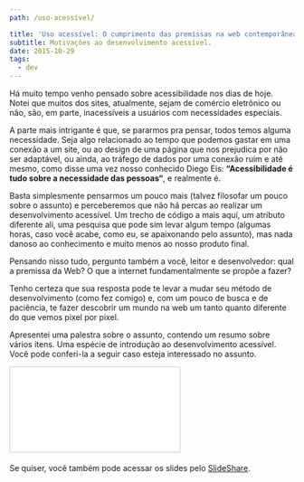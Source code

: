 ```yaml
---
path: /uso-acessivel/

title: 'Uso acessível: O cumprimento das premissas na web contemporânea'
subtitle: Motivações ao desenvolvimento acessível.
date: 2015-10-29
tags:
  - dev
---
```


Há muito tempo venho pensado sobre acessibilidade nos dias de hoje. Notei que muitos dos sites, atualmente, sejam de comércio eletrônico ou não, são, em parte, inacessíveis a usuários com necessidades especiais.

A parte mais intrigante é que, se pararmos pra pensar, todos temos alguma necessidade. Seja algo relacionado ao tempo que podemos gastar em uma conexão a um site, ou ao design de uma página que nos prejudica por não ser adaptável, ou ainda, ao tráfego de dados por uma conexão ruim e até mesmo, como disse uma vez nosso conhecido Diego Eis: **“Acessibilidade é tudo sobre a necessidade das pessoas“**, e realmente é.

Basta simplesmente pensarmos um pouco mais (talvez filosofar um pouco sobre o assunto) e perceberemos que não há percas ao realizar um desenvolvimento acessível. Um trecho de código a mais aqui, um atributo diferente ali, uma pesquisa que pode sim levar algum tempo (algumas horas, caso você acabe, como eu, se apaixonando pelo assunto), mas nada danoso ao conhecimento e muito menos ao nosso produto final.

Pensando nisso tudo, pergunto também a você, leitor e desenvolvedor: qual a premissa da Web? O que a internet fundamentalmente se propõe a fazer?

Tenho certeza que sua resposta pode te levar a mudar seu método de desenvolvimento (como fez comigo) e, com um pouco de busca e de paciência, te fazer descobrir um mundo na web um tanto quanto diferente do que vemos pixel por pixel.

Apresentei uma palestra sobre o assunto, contendo um resumo sobre vários itens. Uma espécie de introdução ao desenvolvimento acessível. Você pode conferi-la a seguir caso esteja interessado no assunto.

<iframe src="//www.slideshare.net/slideshow/embed_code/key/rVuMOHILyhzLqR" class="iframe-presentation" frameborder="0" marginwidth="0" marginheight="0" scrolling="no" style="border:1px solid #CCC; border-width:1px; margin-bottom:5px; max-width: 100%;" allowfullscreen> </iframe>

Se quiser, você também pode acessar os slides pelo [SlideShare](https://www.slideshare.net/GabrielLuizRamos/uso-acessivel-o-cumprimento-das-premissas-na-web-contempornea).
